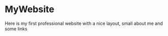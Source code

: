 # MyWebsite
Here is my first professional website with a nice layout, small about me and some links
